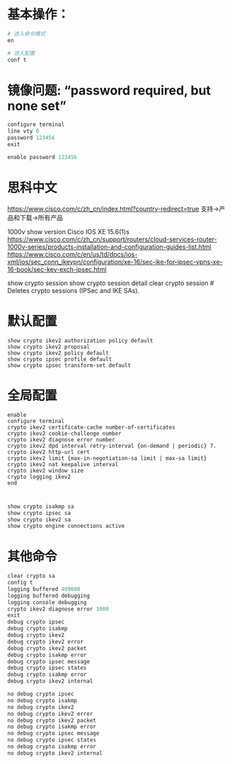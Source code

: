 # 基本操作：
```s
# 进入命令模式
en 

# 进入配置
conf t
```

# 镜像问题:  “password required, but none set”
```s
configure terminal
line vty 0
password 123456
exit

enable password 123456
```

# 思科中文
https://www.cisco.com/c/zh_cn/index.html?country-redirect=true
支持→产品和下载→所有产品

1000v
show version
Cisco IOS XE 15.6(1)s
https://www.cisco.com/c/zh_cn/support/routers/cloud-services-router-1000v-series/products-installation-and-configuration-guides-list.html
https://www.cisco.com/c/en/us/td/docs/ios-xml/ios/sec_conn_ikevpn/configuration/xe-16/sec-ike-for-ipsec-vpns-xe-16-book/sec-key-exch-ipsec.html



show crypto session
show crypto session detail
clear crypto session            # Deletes crypto sessions (IPSec and IKE SAs).


# 默认配置
```
show crypto ikev2 authorization policy default
show crypto ikev2 proposal
show crypto ikev2 policy default
show crypto ipsec profile default
show crypto ipsec transform-set default
```

# 全局配置
```
enable
configure terminal
crypto ikev2 certificate-cache number-of-certificates
crypto ikev2 cookie-challenge number
crypto ikev2 diagnose error number
crypto ikev2 dpd interval retry-interval {on-demand | periodic} 7. crypto ikev2 http-url cert
crypto ikev2 limit {max-in-negotiation-sa limit | max-sa limit}
crypto ikev2 nat keepalive interval
crypto ikev2 window size
crypto logging ikev2
end
```



# 
```s
show crypto isakmp sa 
show crypto ipsec sa
show crypto ikev2 sa
show crypto engine connections active 
```

# 其他命令
```s
clear crypto sa
config t
logging buffered 409600
logging buffered debugging
logging console debugging
crypto ikev2 diagnose error 1000
exit
debug crypto ipsec
debug crypto isakmp
debug crypto ikev2
debug crypto ikev2 error
debug crypto ikev2 packet
debug crypto isakmp error
debug crypto ipsec message
debug crypto ipsec states
debug crypto isakmp error
debug crypto ikev2 internal

no debug crypto ipsec
no debug crypto isakmp
no debug crypto ikev2
no debug crypto ikev2 error
no debug crypto ikev2 packet
no debug crypto isakmp error
no debug crypto ipsec message
no debug crypto ipsec states
no debug crypto isakmp error
no debug crypto ikev2 internal
```